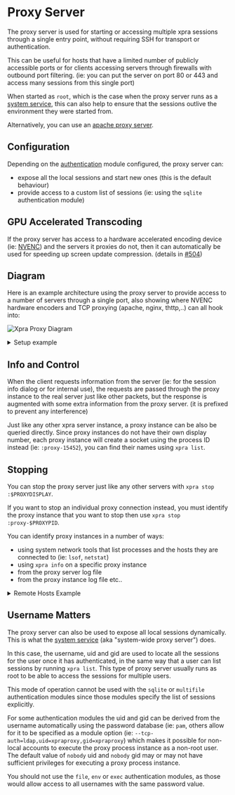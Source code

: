 # Proxy Server

The proxy server is used for starting or accessing multiple xpra sessions through a single entry point, without requiring SSH for transport or authentication.

This can be useful for hosts that have a limited number of publicly accessible ports or for clients accessing servers through firewalls with outbound port filtering. (ie: you can put the server on port 80 or 443 and access many sessions from this single port)

When started as `root`, which is the case when the proxy server runs as a [system service](Service.md), this can also help to ensure that the sessions outlive the environment they were started from.

Alternatively, you can use an [apache proxy server](Apache-Proxy.md).


## Configuration
Depending on the [authentication](Authentication.md) module configured, the proxy server can:
* expose all the local sessions and start new ones (this is the default behaviour)
* provide access to a custom list of sessions (ie: using the `sqlite` authentication module)


## GPU Accelerated Transcoding
If the proxy server has access to a hardware accelerated encoding device (ie: [NVENC](NVENC.md)) and the servers it proxies do not, then it can automatically be used for speeding up screen update compression. (details in [#504](https://github.com/Xpra-org/xpra/issues/504))


## Diagram
Here is an example architecture using the proxy server to provide access to a number of servers through a single port, also showing where NVENC hardware encoders and TCP proxying (apache, nginx, thttp,..) can all hook into:

![Xpra Proxy Diagram](../images/Xpra-Proxy.png)


<details>
  <summary>Setup example</summary>

*Beware*: to simplify these instructions, we use the `allow` authentication module, which does *no* checking whatsoever!

start a session on display `:100` with an `xterm`, this session is not exposed via TCP as there is no `bind-tcp` option:
```shell
xpra start :100 --start=xterm
```
start a proxy server available on tcp port 14501:
```shell
xpra proxy :20 --tcp-auth=allow --bind-tcp=0.0.0.0:14501
```
if only one session exists for this user, you can connect via the proxy with:
```shell
xpra attach tcp://foo:bar@PROXYHOST:14501/
```

If there is more than one existing session accessible for this user account, the client also needs to specify which display it wishes to connect to using the extended attach syntax: `tcp/USERNAME:PASSWORD@SERVER:PORT/DISPLAY`:
```shell
xpra attach tcp://foo:bar@PROXYHOST:14501/100
```

Notes:
* this example uses TCP, but the proxy works equally well with all other transports (`SSL`, etc)
* the username "foo" and password "bar" can be replaced with anything since the `allow` authentication module does not check the credentials
* if you run this command as root, all the user sessions will be exposed!
* if you run it a normal user, only this user's session will be exposed
* when running the proxy server as root, once authenticated, the proxy server spawns a new process and no longer runs as root
* the display number chosen for the proxy server is only used for identifying the proxy server and interacting with it using the regular tools (`xpra info`, etc)
* to use ports lower than 1024 either use `--min-port` and run as root or see [allow non-root process to bind to port 80 and 443](https://superuser.com/questions/710253/)
</details>

## Info and Control
When the client requests information from the server (ie: for the session info dialog or for internal use), the requests are passed through the proxy instance to the real server just like other packets, but the response is augmented with some extra information from the proxy server. (it is prefixed to prevent any interference)

Just like any other xpra server instance, a proxy instance can be also be queried directly. Since proxy instances do not have their own display number, each proxy instance will create a socket using the process ID instead (ie: `:proxy-15452`), you can find their names using `xpra list`.


## Stopping
You can stop the proxy server just like any other servers with `xpra stop :$PROXYDISPLAY`.

If you want to stop an individual proxy connection instead, you must identify the proxy instance that you want to stop then use `xpra stop :proxy-$PROXYPID`.

You can identify proxy instances in a number of ways:
* using system network tools that list processes and the hosts they are connected to (ie: `lsof`, `netstat`)
* using `xpra info` on a specific proxy instance
* from the proxy server log file
* from the proxy instance log file
etc..

<details>
  <summary>Remote Hosts Example</summary>

This example uses a `sqlite` database to expose two remote server instances accessible from the proxy server via `TCP`.

Start the two sessions we wish to access via the `PROXYHOST` (we call this `TARGETHOST` - for testing, this can be the same host as `PROXYHOST`). On `TARGETHOST`:
```shell
xpra start :200 --bind-tcp=0.0.0.0:10100 --start=xterm
xpra start :201 --bind-tcp=0.0.0.0:10101 --start=xterm
```
Start a proxy server on port 14501 using the "`sqlite`" authentication module (we will call this server `PROXYHOST`):
```shell
xpra proxy :100 --bind-tcp=0.0.0.0:14501,auth=sqlite,filename=./xpra-auth.sdb --socket-dir=/tmp
```
and add user entries (ie: `foo` with password `bar`), pointing to the `TARGETHOST` sessions (ie: `192.168.1.200` is the `TARGETHOST`'s IP in this example):
```shell
SQLITE_AUTH_PY=/usr/lib64/python3.9/site-packages/xpra/auth/sqlite.py
python $SQLITE_AUTH_PY ./xpra-auth.sdb create
python $SQLITE_AUTH_PY ./xpra-auth.sdb add foo bar nobody nobody tcp://192.168.1.200:10100/
python $SQLITE_AUTH_PY ./xpra-auth.sdb add moo cow nobody nobody tcp://192.168.1.200:10101/ "" "compression=0"
```
connect the client through the proxy server to the first session:
```shell
xpra attach tcp://foo:bar@$PROXYHOST:14501/
```
or for the second session:
```shell
xpra attach tcp://moo:cow@$PROXYHOST:14501/
```

To hide the password from the command line history and process list, you can use a password file:
```shell
echo -n "bar" > ./password.txt
xpra attach --password-file=./password.txt tcp://foo@$PROXYHOST:14501/
```

What happens:
* the client connects to the proxy server
* the proxy server asks the client to authenticate and sends it a challenge
* the client responds to the challenge
* the proxy server verifies the challenge (and disconnects the user if needed)
* the proxy server identifies the session desired (ie: the one on `TARGETHOST`)
* the proxy server creates a new connection to the real server (`TARGETHOST`), applying any options specified (ie: "`compression=0`" will disable compression between the proxy and server)
* the proxy server spawns a new process
* the new proxy process changes its uid and gid to 'nobody' / 'nobody' (if the proxy server runs as root only, otherwise unchanged)
* the packets should now flow through between the client and the real server

Further notes:
* for authentication between the proxy and the real server, just specify the username and password in the connection string
* you can omit the uid and gid and the special user / group "nobody" will be used (Posix servers only)
* this example uses `socket-dir=/tmp` to ensure that the proxy instances can create their sockets, no matter what user they run as (nobody) - this is not always necessary (ie: not usually needed when running as non-root)
* you can specify the uid and gid using their names (ie: uid="joe", gid="users", Posix servers only) or numerical values (ie: 1000)
* you can specify more than one remote session string for each username and password pair using CSV format - but the client will then have to specify which one it wants on the connection URL
</details>

## Username Matters
The proxy server can also be used to expose all local sessions dynamically.\
This is what the [system service](Service.md) (aka "system-wide proxy server") does.

In this case, the username, uid and gid are used to locate all the sessions for the user once it has authenticated, in the same way that a user can list sessions by running `xpra list`.
This type of proxy server usually runs as root to be able to access the sessions for multiple users.

This mode of operation cannot be used with the `sqlite` or `multifile` authentication modules since those modules specify the list of sessions explicitly.

For some authentication modules the uid and gid can be derived from the username automatically using the password database (ie: `pam`, others allow for it to be specified as a module option (ie: `--tcp-auth=ldap,uid=xpraproxy,gid=xpraproxy`) which makes it possible for non-local accounts to execute the proxy process instance as a non-root user.
The default value of `nobody` uid and `nobody` gid may or may not have sufficient privileges for executing a proxy process instance.

You should not use the `file`, `env` or `exec` authentication modules, as those would allow access to all usernames with the same password value.
